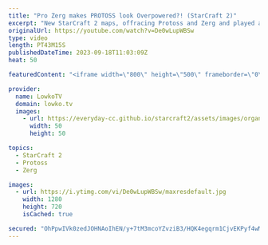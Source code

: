 ```yaml
---
title: "Pro Zerg makes PROTOSS look Overpowered?! (StarCraft 2)"
excerpt: "New StarCraft 2 maps, offracing Protoss and Zerg and played at 'Real' HomeStory Cup. A really fun series of SC2 between Lambo, who plays Protoss in this match, and ShoWTimE who decides to play the Zerg. Support my work: https://patreon.com/lowkotv Lowko Merch: https://lowko.shop  My YouTube channels:"
originalUrl: https://youtube.com/watch?v=De0wLupWBSw
type: video
length: PT43M15S
publishedDateTime: 2023-09-18T11:03:09Z
heat: 50

featuredContent: "<iframe width=\"800\" height=\"500\" frameborder=\"0\" src=\"https://www.youtube.com/embed/De0wLupWBSw\" allow=\"accelerometer; autoplay; encrypted-media; gyroscope; picture-in-picture\" allowfullscreen></iframe>"

provider:
  name: LowkoTV
  domain: lowko.tv
  images:
    - url: https://everyday-cc.github.io/starcraft2/assets/images/organizations/lowko.tv-50x50.jpg
      width: 50
      height: 50

topics:
  - StarCraft 2
  - Protoss
  - Zerg

images:
  - url: https://i.ytimg.com/vi/De0wLupWBSw/maxresdefault.jpg
    width: 1280
    height: 720
    isCached: true

secured: "OhPpwIVk0zedJOHNAoIhEN/y+7tM3mcoYZvziB3/HQK4egqrm1CjvEKPyf4wMIq65fyDCGOH3Bm/CsU3/fOt14n58IqDkhVF6WbLahQkP0u2vUeWRRNWW2tYVVEvYod2qON1s35Wrmh+AZrYzFkSL5FrmxsgSRk7C0etKuBKEl+ETbiDjNYABPqZQ2eg6xnezDZbv3mT6Wcy40378Esnr4Ma7Mj+PwQSuL6Z/WXmNarWp3aKXjlkXC5qOaur3ET537teSgM64z50lcL9nND8d6HBVQTDji/IeIhdH15KNOwPxG4LkagWnCQqB6RdX2lpzhGc5L9eN8xGAwUEBmogtCNjTjGkS4S6dUonSSbVuh+5n0gN4INXkNkxJDFGZAUGCCKl7ipA8uMdwzoQkwRKzN8Cbcdb6eCuN08xLga2pJA=;QW2n2+pIp3lpVB2m66Yv1g=="
---
```


